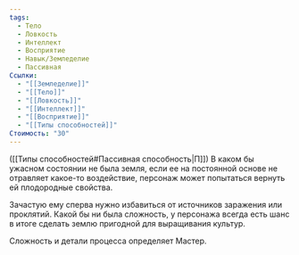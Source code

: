 ```yaml
---
tags:
  - Тело
  - Ловкость
  - Интеллект
  - Восприятие
  - Навык/Земледелие
  - Пассивная
Ссылки:
  - "[[Земледелие]]"
  - "[[Тело]]"
  - "[[Ловкость]]"
  - "[[Интеллект]]"
  - "[[Восприятие]]"
  - "[[Типы способностей]]"
Стоимость: "30"
---
```

([[Типы способностей#Пассивная способность|П]]) В каком бы ужасном состоянии не была земля, если ее на постоянной основе не отравляет какое-то воздействие, персонаж может попытаться вернуть ей плодородные свойства.

Зачастую ему сперва нужно избавиться от источников заражения или проклятий. Какой бы ни была сложность, у персонажа всегда есть шанс в итоге сделать землю пригодной для выращивания культур. 

Сложность и детали процесса определяет Мастер. 